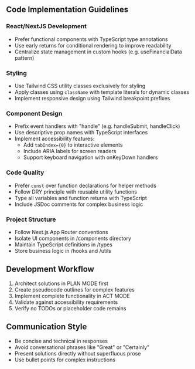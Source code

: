## Code Implementation Guidelines

### React/NextJS Development

- Prefer functional components with TypeScript type annotations
- Use early returns for conditional rendering to improve readability
- Centralize state management in custom hooks (e.g. useFinancialData pattern)

### Styling

- Use Tailwind CSS utility classes exclusively for styling
- Apply classes using `className` with template literals for dynamic classes
- Implement responsive design using Tailwind breakpoint prefixes

### Component Design

- Prefix event handlers with "handle" (e.g. handleSubmit, handleClick)
- Use descriptive prop names with TypeScript interfaces
- Implement accessibility features:
  - Add `tabIndex={0}` to interactive elements
  - Include ARIA labels for screen readers
  - Support keyboard navigation with onKeyDown handlers

### Code Quality

- Prefer `const` over function declarations for helper methods
- Follow DRY principle with reusable utility functions
- Type all variables and function returns with TypeScript
- Include JSDoc comments for complex business logic

### Project Structure

- Follow Next.js App Router conventions
- Isolate UI components in /components directory
- Maintain TypeScript definitions in /types
- Store business logic in /hooks and /utils

## Development Workflow

1. Architect solutions in PLAN MODE first
2. Create pseudocode outlines for complex features
3. Implement complete functionality in ACT MODE
4. Validate against accessibility requirements
5. Verify no TODOs or placeholder code remains

## Communication Style

- Be concise and technical in responses
- Avoid conversational phrases like "Great" or "Certainly"
- Present solutions directly without superfluous prose
- Use bullet points for complex instructions
